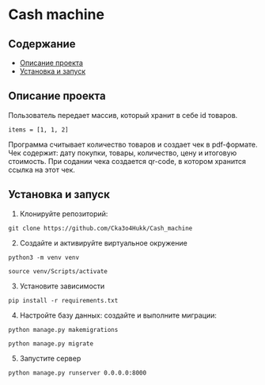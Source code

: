 # Cash machine

## Содержание

- [Описание проекта](#описание-проекта)
- [Установка и запуск](#установка-и-запуск)

## Описание проекта

Пользователь передает массив, который хранит в себе id товаров.

```
items = [1, 1, 2]
```

Программа считывает количество товаров и создает чек в pdf-формате. Чек содержит: дату покупки, товары, количество, цену и итоговую стоимость. При содании чека создается qr-code, в котором хранится ссылка на этот чек.

## Установка и запуск

1. Клонируйте репозиторий:

```
git clone https://github.com/Cka3o4Hukk/Cash_machine
```

2. Создайте и активируйте виртуальное окружение

```
python3 -m venv venv
```

```
source venv/Scripts/activate
```

3. Установите зависимости

```
pip install -r requirements.txt
```

4. Настройте базу данных: создайте и выполните миграции:

```
python manage.py makemigrations
```

```
python manage.py migrate
```

5. Запустите сервер

```
python manage.py runserver 0.0.0.0:8000
```
